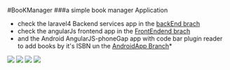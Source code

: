 #BooKManager 
###a simple book manager Application 
* check the laravel4 Backend services app in the [backEnd brach](https://github.com/hanfi/BookManager/tree/backEnd)
* check the angularJs frontend app in the [FrontEndend brach](https://github.com/hanfi/BookManager/tree/frontEnd)
* and the Android AngularJS-phoneGap app with code bar plugin reader to add books by it's ISBN un the [AndroidApp Branch](https://github.com/hanfi/BookManager/tree/androidApp)* 


![](http://100musicalfootsteps.files.wordpress.com/2009/03/books-everywhere.jpg?w=450)
![](http://www.pickapop.fr/doc/kit-design/289/challenge-accepted2.jpg)
![](http://24.media.tumblr.com/tumblr_lg3phxrqsI1qc8aggo1_400.jpg)
![](http://www.pickapop.fr/doc/produit/moyen/978/like-a-boss2.jpg)
